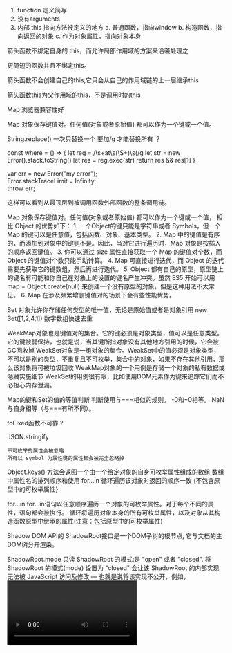 

1. function 定义简写
2. 没有arguments
3. 内部 this 指向方法被定义的地方
    a. 普通函数，指向window
    b. 构造函数，指向返回的对象
    c. 作为对象属性，指向对象本身
    

箭头函数不绑定自身的 this，而允许局部作用域的方案来沿袭处理之

更简短的函数并且不绑定this。

箭头函数不会创建自己的this,它只会从自己的作用域链的上一层继承this

箭头函数this为父作用域的this，不是调用时的this


Map 浏览器兼容性好

Map 对象保存键值对。任何值(对象或者原始值) 都可以作为一个键或一个值。




String.replace() 一次只替换一个 要加/g 才能替换所有  ？






const where = () => {
    let reg = /\s+at\s(\S+)\s\(/g
    let str = new Error().stack.toString()
    let res = reg.exec(str)
    return res && res[1]
}

var err = new Error("my error");  
Error.stackTraceLimit = Infinity;  
throw err;

这样可以看到从最顶层到被调用函数外部函数的整条调用链。




Map 对象保存键值对。任何值(对象或者原始值) 都可以作为一个键或一个值， 相比 Object 的优势如下：
    1. 一个Object的键只能是字符串或者 Symbols，但一个 Map 的键可以是任意值，包括函数、对象、基本类型。
    2. Map 中的键值是有序的，而添加到对象中的键则不是。因此，当对它进行遍历时，Map 对象是按插入的顺序返回键值。
    3. 你可以通过 size 属性直接获取一个 Map 的键值对个数，而 Object 的键值对个数只能手动计算。
    4. Map 可直接进行迭代，而 Object 的迭代需要先获取它的键数组，然后再进行迭代。
    5. Object 都有自己的原型，原型链上的键名有可能和你自己在对象上的设置的键名产生冲突。虽然 ES5 开始可以用 map = Object.create(null) 来创建一个没有原型的对象，但是这种用法不太常见。
    6. Map 在涉及频繁增删键值对的场景下会有些性能优势。


Set 对象允许你存储任何类型的唯一值，无论是原始值或者是对象引用
    new Set([1,2,4,1]) 数字数组快速去重


WeakMap对象也是键值对的集合。它的键必须是对象类型，值可以是任意类型。它的键被弱保持，也就是说，当其键所指对象没有其他地方引用的时候，它会被GC回收掉
WeakSet对象是一组对象的集合。WeakSet中的值必须是对象类型，不可以是别的类型，不重复且不可枚举，集合中的对象，如果不存在其他引用，那么该对象将可被垃圾回收
    WeakMap对象的一个用例是存储一个对象的私有数据或隐藏实施细节
    WeakSet的用例很有限，比如使用DOM元素作为键来追踪它们而不必担心内存泄漏。


Map的键和Set的值的等值判断
    判断使用与===相似的规则。
    -0和+0相等。
    NaN与自身相等（与===有所不同）。



toFixed函数不可靠 ?



JSON.stringify

    不可枚举的属性会被忽略
    所有以 symbol 为属性键的属性都会被完全忽略掉


Object.keys() 方法会返回一个由一个给定对象的自身可枚举属性组成的数组,数组中属性名的排列顺序和使用 for...in 循环遍历该对象时返回的顺序一致
    {不包含原型中的可枚举属性}


for...in
    for...in语句以任意顺序遍历一个对象的可枚举属性。对于每个不同的属性，语句都会被执行。
    循环将遍历对象本身的所有可枚举属性，以及对象从其构造函数原型中继承的属性(注意：包括原型中的可枚举属性)



Shadow DOM API的 ShadowRoot接口是一个DOM子树的根节点, 它与文档的主DOM树分开渲染。

ShadowRoot.mode 只读
ShadowRoot 的模式:是 "open" 或者 "closed".
将 ShadowRoot 的模式(mode) 设置为 "closed" 会让该 ShadowRoot 的内部实现无法被 JavaScript 访问及修改 — 也就是说将该实现不公开，例如，<video> 标签内部实现无法被 JavaScript 访问及修改。